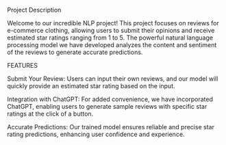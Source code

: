 Project Description

Welcome to our incredible NLP project! This project focuses on reviews for e-commerce clothing, allowing users to submit their opinions and receive estimated star ratings ranging from 1 to 5. The powerful natural language processing model we have developed analyzes the content and sentiment of the reviews to generate accurate predictions.

FEATURES

Submit Your Review: Users can input their own reviews, and our model will quickly provide an estimated star rating based on the input.

Integration with ChatGPT: For added convenience, we have incorporated ChatGPT, enabling users to generate sample reviews with specific star ratings at the click of a button.

Accurate Predictions: Our trained model ensures reliable and precise star rating predictions, enhancing user confidence and experience.




